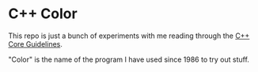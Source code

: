 # C++ Color

This repo is just a bunch of experiments with me reading through the [C++ Core Guidelines](https://github.com/isocpp/CppCoreGuidelines).

"Color" is the name of the program I have used since 1986 to try out stuff.

